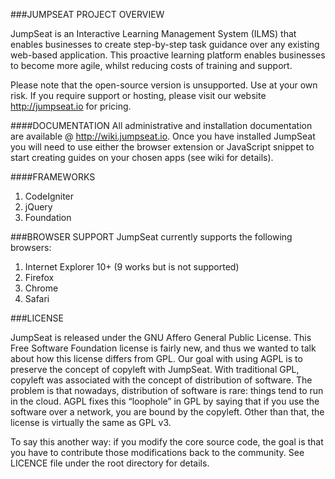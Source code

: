 ###JUMPSEAT PROJECT OVERVIEW

JumpSeat is an Interactive Learning Management System (ILMS) that enables businesses to create step-by-step
task guidance over any existing web-based application. This proactive learning platform enables businesses to become more agile,
whilst reducing costs of training and support.

Please note that the open-source version is unsupported. Use at your own risk. If you require support or hosting, please
visit our website http://jumpseat.io for pricing.

####DOCUMENTATION
All administrative and installation documentation are available @ http://wiki.jumpseat.io. Once you have installed JumpSeat
you will need to use either the browser extension or JavaScript snippet to start creating guides on your chosen apps (see wiki for details).

####FRAMEWORKS
 1. CodeIgniter
 2. jQuery
 3. Foundation

###BROWSER SUPPORT
JumpSeat currently supports the following browsers:

 1. Internet Explorer 10+ (9 works but is not supported)
 2. Firefox
 3. Chrome
 4. Safari

###LICENSE

JumpSeat is released under the GNU Affero General Public License. This Free Software Foundation license is fairly new, and thus we wanted to talk about how this license differs from GPL.
Our goal with using AGPL is to preserve the concept of copyleft with JumpSeat. With traditional GPL, copyleft was associated with the concept of distribution of software.  The problem is that nowadays,
distribution of software is rare: things tend to run in the cloud. AGPL fixes this “loophole” in GPL by saying that if you use the software over a network, you are bound by the copyleft.
Other than that, the license is virtually the same as GPL v3.

To say this another way: if you modify the core source code, the goal is that you have to contribute those modifications back to the community.
See LICENCE file under the root directory for details.

